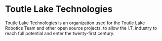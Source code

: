 # Toutle Lake Technologies
Toutle Lake Technologies is an organization used for the Toutle Lake Robotics Team and other open source projects, to allow the I.T. industry to reach full potential and enter the twenty-first century.
